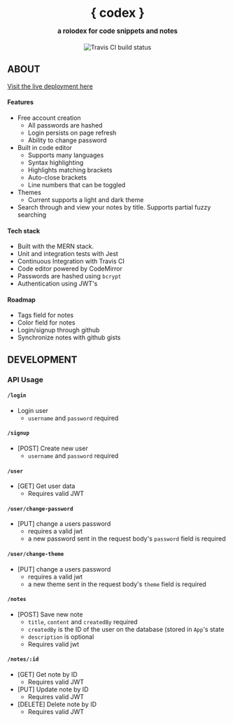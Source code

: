 <h1 align="center">
{ codex }
 <p align="center" style="font-size: 15px">a rolodex for code snippets and notes</p>
</h1>

<p align="center">
 <img src="https://travis-ci.org/nikhilkamineni/codex.svg?branch=master" alt="Travis CI build status">
</p>

## ABOUT
<a href="https://code-notes-nk.herokuapp.com">Visit the live deployment here</a>

#### Features
- Free account creation
    - All passwords are hashed
    - Login persists on page refresh
    - Ability to change password
- Built in code editor
    - Supports many languages
    - Syntax highlighting
    - Highlights matching brackets
    - Auto-close brackets
    - Line numbers that can be toggled
- Themes
    - Current supports a light and dark theme
- Search through and view your notes by title. Supports partial fuzzy searching

#### Tech stack
- Built with the MERN stack.
- Unit and integration tests with Jest
- Continuous Integration with Travis CI
- Code editor powered by CodeMirror
- Passwords are hashed using `bcrypt`
- Authentication using JWT's

#### Roadmap
- Tags field for notes
- Color field for notes
- Login/signup through github
- Synchronize notes with github gists

## DEVELOPMENT
### API Usage

#### `/login`
- Login user
    - `username` and `password` required

#### `/signup`
- [POST] Create new user
    - `username` and `password` required

#### `/user`
- [GET] Get user data
    - Requires valid JWT

#### `/user/change-password`
- [PUT] change a users password
    - requires a valid jwt
    - a new password sent in the request body's `password` field is required

#### `/user/change-theme`
- [PUT] change a users password
    - requires a valid jwt
    - a new theme sent in the request body's `theme` field is required

#### `/notes`
- [POST] Save new note
    - `title`, `content` and `createdBy` required
    - `createdBy` is the ID of the user on the database (stored in `App`'s state
    - `description` is optional
    - Requires valid jwt

#### `/notes/:id`
- [GET] Get note by ID
    - Requires valid JWT
- [PUT] Update note by ID
    - Requires valid JWT
- [DELETE] Delete note by ID
    - Requires valid JWT
